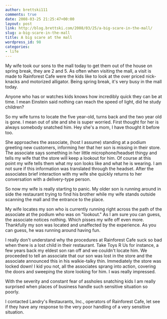 ```yaml
---
author: brettski111
comments: true
date: 2008-03-25 21:25:47+00:00
layout: post
link: http://blog.brettski.com/2008/03/25/a-big-scare-in-the-mall/
slug: a-big-scare-in-the-mall
title: A big scare at the mall
wordpress_id: 98
categories:
- life
---
```


My wife took our sons to the mall today to get them out of the house on spring break, they are 2 and 5.  As often when visiting the mall, a visit is made to Rainforest Cafe were the kids like to look at the over priced nick-knacks and motorized alligator.  Being spring break, it's very busy in the mall today.

Anyone who has or watches kids knows how incredibly quick they can be at time.  I mean Einstein said nothing can reach the speed of light, did he study children?

So my wife turns to locate the five year-old, turns back and the two year old is gone.  I mean out of site and she is super worried.  First thought for her is always somebody snatched him.  Hey she's a mom, I have thought it before too.

She approaches the associate, (host I assume) standing at a podium greeting new customers, informing her that her son is missing in their store.  The associate says something in her little microphone/headset thingy and tells my wife that the store will keep a lookout for him.  Of course at this point my wife tells them what my son looks like and what he is wearing.  I am not sure if this information was translated through the headset.  After the associates brief interaction with my wife she quickly returns to her conversation with a delivery-type person.

So now my wife is really starting to panic.  My older son is running around in side the restaurant trying to find his brother while my wife stands outside scanning the mall and the entrance to the place.

My wife locates my son who is currently running right across the path of the associate at the podium who was on "lookout."  As I am sure you can guess, the associate notices nothing.  Which pisses my  wife off even more.  Thankfully my son was located and unaffected by the experience.  As you can guess, he was running around having fun.

I really don't understand why the procedures at Rainforest Cafe suck so bad when there is a lost child in their restaurant.  Take Toys R Us for instance, a few years back my eldest son ran off and we couldn't locate him.  We proceeded to tell an associate that our son was lost in the store and the associate announced this in his walkie-talky thin.  Immediately the store was locked down!  I kid you not, all the associates sprang into action, covering the doors and sweeping the store looking for him.  I was really impressed.

With the severity and constant fear of assholes snatching kids I am really surprised when places of business handle such sensitive situation so poorly.

I contacted Landry's Restaurants, Inc., operators of Rainforest Cafe, let see if they have any response to the very poor handling of a very sensitive situation.
